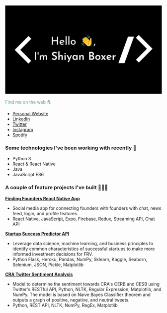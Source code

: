 ![Shiyan Boxer](https://github.com/shiyanboxer/shiyanboxer/blob/master/heading.jpg)

<p 
style="color: #5e9ca0;" 
style="text-align:center;
size=20;
>
Hey, I’m Shiyan! I'm currently pursuing my 3rd year of Computer Engineering in the Innovation Stream and Certificate in Business at Queen's University. I’m fascinated by artificial intelligence, environmental sustainability, art, and entrepreneurship. I enjoy creating websites, applications, and everything in between. <p/>

### Find me on the web 🌎
- [Personal Website](https://shiyanboxer.netlify.app/)
- [LinkedIn](https://www.linkedin.com/in/shiyanboxer/)
- [Twitter](https://twitter.com/shiyan_boxer)
- [Instagram](https://www.instagram.com/shiyan.boxer/)
- [Spotify](https://open.spotify.com/user/shiyanboxer?si=sO5Ie0B5T4qNGMyngonkEg)


### Some technologies I've been working with recently 🤖
- Python 3
- React & React Native
- Java
- JavaScript ES6

### A couple of feature projects I've built 👩🏻‍💻
**[Finding Founders React Native App](https://github.com/shiyanboxer/Finding-Founders-React-Native-Social-Media-App)**
- Social media app for connecting founders with founders with chat, news feed, login, and profile features.
- React Native, JavaScript, Expo, Firebase, Redux, Streaming API, Chat API

**[Startup Success Predictor API](https://github.com/shiyanboxer/Startup-Success-Predictor-API)**
- Leverage data science, machine learning, and business principles to identify common characteristics of successful startups to make more informed investment decisions for FRV.
- Python Flask, Heroku, Pandas, NumPy, Sklearn, Kaggle, Seaborn, Selenium, JSON, Pickle, Matplotlib

**[CRA Twitter Sentiment Analysis](https://github.com/shiyanboxer/CRA-Twitter-Sentiment-Analysis)**
- Model to determine the sentiment towards CRA's CERB and CESB using Twitter's RESTful API, Python, NLTK, Regular Expression, Matplotlib, and NumPy. The model is based on Naive Bayes Classifier theorem and outputs a graph of positive, negative, and neutral tweets.
- Python, REST API, NLTK, NumPy, RegEx, Matplotlib
